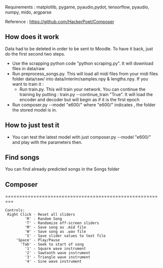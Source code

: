Requirements :
matplotlib, pygame, pyaudio,pydot, tensorflow, pyaudio, numpy, mido, argparse

Reference :
https://github.com/HackerPoet/Composer

## How does it work

Data had to be deleted in order to be sent to Moodle. To have it back, just do the first second two steps.

* Use the scrapping python code "python scraping.py". It will download files in data/raw
* Run preprocess_songs.py. This will load all midi files from your midi files folder data/raw/ into data/interim/samples.npy & lengths.npy.
If you want to train it :
   * Run train.py. This will train your network. You can continue the training by putting : train.py --continue_train "True". It will load the encoder and decoder
     but will begin as if it is the first epoch
* Run composer.py --model "e600/" where "e600/" indicates , the folder the stored model is in.

## How to just test it

* You can test the latest model with just composer.py --model "e600/" and play with the parameters then.

## Find songs

You can find already predicted songs in the Songs folder

## Composer

=========================================================
```
Controls:
 Right Click - Reset all sliders
         'R' - Random Song
         'T' - Randomize off-screen sliders
         'M' - Save song as .mid file
         'W' - Save song as .wav file
         'S' - Save slider values to text file
     'Space' - Play/Pause
       'Tab' - Seek to start of song
         '1' - Square wave instrument
         '2' - Sawtooth wave instrument
         '3' - Triangle wave instrument
         '4' - Sine wave instrument
```
